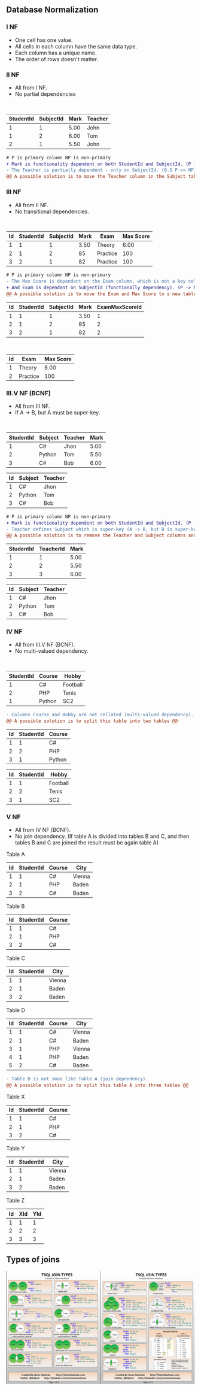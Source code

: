 ## Database Normalization

### I NF
- One cell has one value.
- All cells in each column have the same data type.
- Each column has a unique name.
- The order of rows doesn't matter.
    
### II NF
- All from I NF.
- No partial dependencies
  
<br />

| StudentId | SubjectId | Mark | Teacher |
|-----------|-----------|------|---------|
|     1     |     1     | 5.00 |  John   |  
|     1     |     2     | 6.00 |  Tom    |  
|     2     |     1     | 5.50 |  John   |  
     
```diff 
# P is primary column NP is non-primary
+ Mark is functionality dependent on both StudentId and SubjectId. (P -> NP)
- The Teacher is partially dependent - only on SubjectId. (0.5 P => NP)
@@ A possible solution is to move the Teacher column in the Subject table. @@
```

### III NF
- All from II NF.
- No transitional dependencies.

<br />    

| Id | StudentId | SubjectId | Mark |   Exam   | Max Score |
|----|-----------|-----------|------|----------|-----------|
| 1  |     1     |     1     | 3.50 |  Theory  |   6.00    |
| 2  |     1     |     2     |  85  | Practice |    100    |
| 3  |     2     |     1     |  82  | Practice |    100    |


```diff 
# P is primary column NP is non-primary
- The Max Score is dependant on the Exam column, which is not a key column (transitional dependency). (A -> B, B -> C => A -> C) (NP -> NP)
+ And Exam is dependant on SubjectId (functionally dependency). (P -> NP)
@@ A possible solution is to move the Exam and Max Score to a new table and add a column with a foreign key pointing to the new table. @@
```

| Id | StudentId | SubjectId | Mark | ExamMaxScoreId |
|----|-----------|-----------|------|----------------|
| 1  |     1     |     1     | 3.50 |       1        |
| 2  |     1     |     2     |  85  |       2        |
| 3  |     2     |     1     |  82  |       2        |

<br />

| Id |   Exam   | Max Score |
|----|----------|-----------|
| 1  |  Theory  |   6.00    |
| 2  | Practice |    100    |

### III.V NF (BCNF)
- All from III NF.
- If A -> B, but A must be super-key.

<br />
    
| StudentId |  Subject  |  Teacher  |  Mark  |
|-----------|-----------|-----------|--------|
|     1     |     C#    |   Jhon    |  5.00  |
|     2     |   Python  |    Tom    |  5.50  |
|     3     |     C#    |    Bob    |  6.00  |


| Id |  Subject  |  Teacher  |
|----|-----------|-----------|
| 1  |     C#    |   Jhon    |
| 2  |   Python  |    Tom    |
| 3  |     C#    |    Bob    |

```diff 
# P is primary column NP is non-primary
+ Mark is functionality dependent on both StudentId and SubjectId. (P -> NP)
- Teacher defines Subject which is super-key (A -> B, but B is super-key) (NP -> P)
@@ A possible solution is to remove the Teacher and Subject columns and to point to Teacher table @@
```

| StudentId |  TeacherId  |  Mark  |
|-----------|-------------|--------|
|     1     |      1      |  5.00  |
|     2     |      2      |  5.50  |
|     3     |      3      |  6.00  |


| Id |  Subject  |  Teacher  |
|----|-----------|-----------|
| 1  |     C#    |   Jhon    |
| 2  |   Python  |    Tom    |
| 3  |     C#    |    Bob    |

### IV NF
- All from III.V NF (BCNF).
- No multi-valued dependency.

<br />

| StudentId |  Course  |  Hobby   |
|-----------|----------|----------|
|     1     |    C#    | Football |
|     2     |    PHP   |  Tenis   |
|     1     |  Python  |   SC2    |

```diff 
- Columns Course and Hobby are not rellated (multi-valued dependency).
@@ A possible solution is to split this table into two tables @@
```

| Id | StudentId |  Course  |
|----|-----------|----------|
| 1  |     1     |    C#    |
| 2  |     2     |    PHP   |
| 3  |     1     |  Python  |

   
| Id | StudentId |  Hobby   |
|----|-----------|----------|
| 1  |     1     | Football |
| 2  |     2     |  Tenis   |
| 3  |     1     |   SC2    |


### V NF
- All from IV NF (BCNF).
- No join dependency. (If table A is divided into tables B and C, and then tables B and C are joined the result must be again table A)

Table A

| Id | StudentId |  Course  |  City  |
|----|-----------|----------|--------|
| 1  |     1     |    C#    | Vienna |
| 2  |     1     |    PHP   | Baden  |
| 3  |     2     |    C#    | Baden  |

Table B

| Id | StudentId |  Course  |
|----|-----------|----------|
| 1  |     1     |    C#    |   
| 2  |     1     |    PHP   |
| 3  |     2     |    C#    |

Table C

| Id | StudentId |  City  |
|----|-----------|--------|
| 1  |     1     | Vienna |
| 2  |     1     | Baden  |
| 3  |     2     | Baden  |

Table D

| Id | StudentId |  Course  |  City  |
|----|-----------|----------|--------|
| 1  |     1     |    C#    | Vienna |
| 2  |     1     |    C#    | Baden  | ?
| 3  |     1     |    PHP   | Vienna | ?
| 4  |     1     |    PHP   | Baden  |
| 5  |     2     |    C#    | Baden  |

```diff 
- Table D is not smae like Table A (join dependency).
@@ A possible solution is to split this table A into three tables @@
```

Table X

| Id | StudentId |  Course  |
|----|-----------|----------|
| 1  |     1     |    C#    |   
| 2  |     1     |    PHP   |
| 3  |     2     |    C#    |

Table Y

| Id | StudentId |  City  |
|----|-----------|--------|
| 1  |     1     | Vienna |
| 2  |     1     | Baden  |
| 3  |     2     | Baden  |

Table Z

| Id |    XId   |    YId   |
|----|----------|----------|
| 1  |     1    |     1    |
| 2  |     2    |     2    |
| 3  |     3    |     3    |

## Types of joins

![Types of Joins](T-SQL%20Joins.png "Types of Joins")
